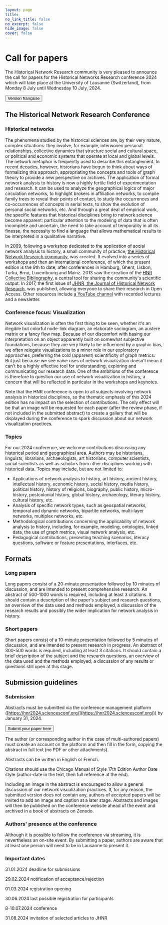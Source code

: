 ```yaml
---
layout: page
title: 
no_link_title: false 
no_excerpt: false 
hide_image: false
cover: false
---
```


# Call for papers

The Historical Network Research community is very pleased to announce the call for papers for the Historical Networks Research conference 2024 which will take place at the University of Lausanne (Switzerland), from Monday 8 July until Wednesday 10 July, 2024. 

<button class="button button1" onclick="window.location.href='/lausanne/aac';">Version française</button>

## The Historical Network Research Conference
### Historical networks
The phenomena studied by the historical sciences are, by their very nature, complex situations: they involve, for example, interwoven personal relationships, collective dynamics that structure social and cultural space, or political and economic systems that operate at local and global levels. The network metaphor is frequently used to describe this entanglement. In recent decades, however, historians have begun to think about ways of formalizing this approach, appropriating the concepts and tools of graph theory to provide a new perspective on archives. The application of formal network analysis to history is now a highly fertile field of experimentation and research. It can be used to analyze the geographical logics of major circulation networks, to highlight brokers in affiliation networks, to compile family trees to reveal their points of contact, to study the occurrences and co-occurrences of concepts in serial texts, to show the evolution of personal social networks, etc. And through a great deal of empirical work, the specific features that historical disciplines bring to network science become apparent: particular attention to the modeling of data that is often incomplete and uncertain, the need to take account of temporality in all its finesse, the necessity to find a language that allows mathematical results to be interpreted in a qualitative narrative. 

In 2009, following a workshop dedicated to the application of social network analysis to history, a small community of practice, [the Historical Network Research community](http://www.historicalnetworkresearch.org), was created. It evolved into a series of workshops and then an international conference, of which the present edition is the 9th to date, after conferences in Hamburg, Ghent, Lisbon, Turku, Brno, Luxembourg and Mainz. 2013 saw the creation of the [HNR Collective Bibliography](https://www.zotero.org/groups/209983/historical_network_research), a central tool for sharing the community's scientific output. In 2017, the first issue of [JHNR, the Journal of Historical Network Research](https://jhnr.uni.lu/), was published, allowing everyone to share their research in Open Access. Other resources include [a YouTube channel](https://www.youtube.com/channel/UC2QFG7uIVxkFQ3xZbohKl-Q) with recorded lectures and a newsletter.

### Conference focus: Visualization

Network visualization is often the first thing to be seen, whether it's an illegible but colorful node-link diagram, an elaborate sociogram, an austere matrix or a fancy flow map. Because of our discomfort with basing our interpretation on an object apparently built on somewhat subjective foundations, because they are very likely to be influenced by a graphic bias, we often relegate visualizations to a minor role in our exploratory approaches, preferring the cold (apparent) scientificity of graph metrics. But just because we see naive uses of network visualization doesn't mean it can't be a highly effective tool for understanding, exploring and communicating our research data. One of the ambitions of the conference is therefore to question our use of network visualization in history, a concern that will be reflected in particular in the workshops and keynotes.

Note that the HNR conference is open to all subjects involving network analysis in historical disciplines, so the thematic emphasis of this 2024 edition has no impact on the selection of contributions. The only effect will be that an image will be requested for each paper (after the review phase, if not included in the submitted abstract) to create a gallery that will be displayed during the conference to spark discussion about our network visualization practices.
### Topics
For our 2024 conference, we welcome contributions discussing any historical period and geographical area. Authors may be historians, linguists, librarians, archaeologists, art historians, computer scientists, social scientists as well as scholars from other disciplines working with historical data. Topics may include, but are not limited to: 
* Applications of network analysis to history, art history, ancient history, intellectual history, economic history, social history, media history, political history, history of religions, biography, public history, micro-history, postcolonial history, global history, archaeology, literary history, cultural history, etc. 
* Analysis of specific network types, such as geospatial networks, temporal and dynamic networks, bipartite networks, multi-layer networks, multiplex networks,  etc.
* Methodological contributions concerning the applicability of network analysis to history, including, for example, modeling, ontologies, linked data, the use of graph metrics, visual network analysis, etc.
* Pedagogical contributions, presenting teaching scenarios, literacy questions, software or feature presentations, interfaces, etc.

## Formats
### Long papers
Long papers consist of a 20-minute presentation followed by 10 minutes of discussion, and are intended to present comprehensive research. An abstract of 500-1000 words is required, including at least 3 citations. It should contain a description of the paper's subject and research questions, an overview of the data used and methods employed, a discussion of the research results and possibly the wider implication for network analysis in history.
### Short papers
Short papers consist of a 10-minute presentation followed by 5 minutes of discussion, and are intended to present research in progress. An abstract of 300-500 words is required, including at least 3 citations. It should contain a brief description of the subject and the research questions, an overview of the data used and the methods employed, a discussion of any results or questions still open at this stage.
## Submission guidelines
### Submission
Abstracts must be submitted via the conference management platform ([https://hnr2024.sciencesconf.org/](https://hnr2024.sciencesconf.org/)) by January 31, 2024. 

<button class="button button1" onclick="window.location.href='https://hnr2024.sciencesconf.org/';">Submit your paper here</button>

The author (or corresponding author in the case of multi-authored papers) must create an account on the platform and then fill in the form, copying the abstract in full text (no PDF or other attachments). 

Abstracts can be written in English or French.

Citations should use the Chicago Manual of Style 17th Edition Author Date style (author-date in the text, then full reference at the end). 

Including an image in the abstract is encouraged to allow a general discussion of our network visualization practices. If, for any reason, the submitted version does not contain any, authors of accepted papers will be invited to add an image and caption at a later stage. Abstracts and images will then be published on the conference website ahead of the event and archived in a book of abstracts on Zenodo.

### Authors' presence at the conference
Although it is possible to follow the conference via streaming, it is nevertheless an on-site event. By submitting a paper, authors are aware that at least one person will need to be in Lausanne to present it.

### Important dates
31.01.2024 deadline for submissions

29.02.2024 notification of acceptance/rejection

01.03.2024 registration opening

30.06.2024 last possible registration for participants

8-10.07.2024 conference

31.08.2024 invitation of selected articles to JHNR


